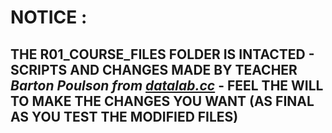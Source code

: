 # NOTICE :
## THE R01_COURSE_FILES FOLDER IS INTACTED - SCRIPTS AND CHANGES MADE BY TEACHER _Barton Poulson from [datalab.cc](https://datalab.cc/#welcome/ready)_ - FEEL THE WILL TO MAKE THE CHANGES YOU WANT (AS FINAL AS YOU TEST THE MODIFIED FILES)